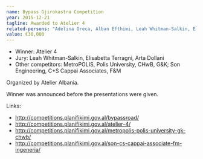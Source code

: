 ```yaml
---
name: Bypass Gjirokastra Competition
year: 2015-12-21
tagline: Awarded to Atelier 4
related-persons: "Adelina Greca, Alban Efthimi, Leah Whitman-Salkin, Elisabetta Terragni, Arta Dollani"
value: €30,000
---
```

* Winner: Atelier 4
* Jury: Leah Whitman-Salkin, Elisabetta Terragni, Arta Dollani
* Other competitors: MetroPOLIS, Polis University, CHwB, G&K; Son Engineering, C+S Cappai Associates, F&M

Organized by Atelier Albania.

Winner was announced before the presentations were given.


Links:
* <http://competitions.planifikimi.gov.al/bypassroad/>
* <http://competitions.planifikimi.gov.al/atelier-4/>
* <http://competitions.planifikimi.gov.al/metropolis-polis-university-gk-chwb/>
* <http://competitions.planifikimi.gov.al/son-cs-cappai-associate-fm-ingeneria/>
